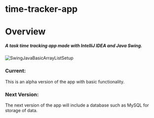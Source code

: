 # time-tracker-app

<h1>Overview</h1>
<h5>
A task time tracking app made with IntelliJ IDEA and Java Swing.
</h5>

![SwingJavaBasicArrayListSetup](https://user-images.githubusercontent.com/107216125/189934147-e478b44f-d59c-43f0-84a9-e6aabc5777d0.png)


<h3>Current:</h3>
This is an alpha version of the app with basic functionality.

<h3>Next Version:</h3>
The next version of the app will include a database such as MySQL for storage of data.
